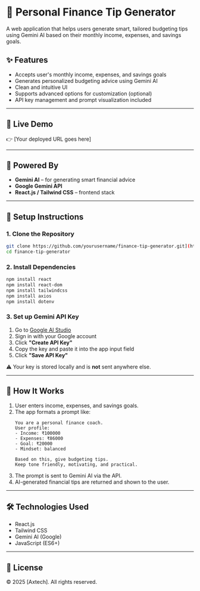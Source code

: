 
# 💸 Personal Finance Tip Generator

A web application that helps users generate smart, tailored budgeting tips using Gemini AI based on their monthly income, expenses, and savings goals.

## ✨ Features

- Accepts user's monthly income, expenses, and savings goals
- Generates personalized budgeting advice using Gemini AI
- Clean and intuitive UI
- Supports advanced options for customization (optional)
- API key management and prompt visualization included

---

## 🚀 Live Demo

👉 [Your deployed URL goes here]

---

## 🧠 Powered By

- **Gemini AI** – for generating smart financial advice
- **Google Gemini API**
- **React.js / Tailwind CSS** – frontend stack

---

## 🔧 Setup Instructions

### 1. Clone the Repository

```bash
git clone https://github.com/yourusername/finance-tip-generator.git](https://github.com/Arrkkkk/IBM-GenAI-Final-Project.git
cd finance-tip-generator
```

### 2. Install Dependencies

```bash
npm install react
npm install react-dom
npm install tailwindcss
npm install axios
npm install dotenv
```

### 3. Set up Gemini API Key

1. Go to [Google AI Studio](https://aistudio.google.com/app/apikey)
2. Sign in with your Google account
3. Click **"Create API Key"**
4. Copy the key and paste it into the app input field
5. Click **"Save API Key"**

⚠️ Your key is stored locally and is **not** sent anywhere else.

---

## 🧪 How It Works

1. User enters income, expenses, and savings goals.
2. The app formats a prompt like:
   ```
   You are a personal finance coach. 
   User profile:
   - Income: ₹100000
   - Expenses: ₹86000
   - Goal: ₹20000
   - Mindset: balanced

   Based on this, give budgeting tips. 
   Keep tone friendly, motivating, and practical.
   ```
3. The prompt is sent to Gemini AI via the API.
4. AI-generated financial tips are returned and shown to the user.

---

## 🛠 Technologies Used

- React.js
- Tailwind CSS
- Gemini AI (Google)
- JavaScript (ES6+)

---

## 📄 License

© 2025 [Axtech]. All rights reserved.
